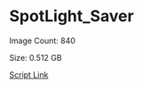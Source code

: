 # SpotLight_Saver

Image Count: 840

Size: 0.512 GB

[Script Link](https://github.com/liuyal/Archive/blob/master/Python/Utilities/Miscellaneous/spotlight_saver.py)